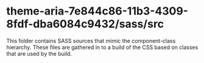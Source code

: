 # theme-aria-7e844c86-11b3-4309-8fdf-dba6084c9432/sass/src

This folder contains SASS sources that mimic the component-class hierarchy. These files
are gathered in to a build of the CSS based on classes that are used by the build.
